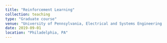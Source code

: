 ```yaml
---
title: "Reinforcement Learning"
collection: teaching
type: "Graduate course"
venue: "University of Pennsylvania, Electrical and Systems Engineering Department"
date: 2019-09-01
location: "Philadelphia, PA"
---
```

